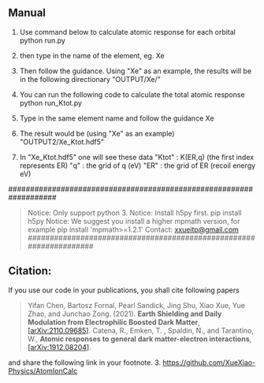 ## Manual
1. Use command below to calculate atomic response for each orbital
    python run.py
    
2. then type in the name of the element, eg.
    Xe
	
3. Then follow the guidance. Using "Xe" as an example, the results will be in the following directionary
    "OUTPUT/Xe/"

4. You can run the following code to calculate the total atomic response
    python run_Ktot.py
    
5. Type in the same element name and follow the guidance
    Xe

6. The result would be (using "Xe" as an example)
    "OUTPUT2/Xe_Ktot.hdf5" 
    
7. In "Xe_Ktot.hdf5" one will see these data
    "Ktot" : K(ER,q) (the first index represents ER)
    "q" : the grid of q (eV)
    "ER" : the grid of ER (recoil energy eV)
    
###################################################################  
> Notice: Only support python 3.
> Notice: Install h5py first.
    pip install h5py
> Notice: We suggest you install a higher mpmath version, for example
    pip install 'mpmath>=1.2.1'
> Contact:
    xxueitp@gmail.com
################################################################### 
## Citation:
If you use our code in your publications, you shall cite following papers
> Yifan Chen, Bartosz Fornal, Pearl Sandick, Jing Shu, Xiao Xue, Yue Zhao, and Junchao Zong. (2021). **Earth Shielding and Daily Modulation from Electrophilic Boosted Dark Matter**, [[arXiv:2110.09685]](https://arxiv.org/abs/2110.09685).
> Catena, R., Emken, T. , Spaldin, N., and Tarantino, W., **Atomic responses to general dark matter-electron interactions**, [[arXiv:1912.08204]](https://arxiv.org/abs/1912.08204).

and share the following link in your footnote.
3. https://github.com/XueXiao-Physics/AtomIonCalc 


